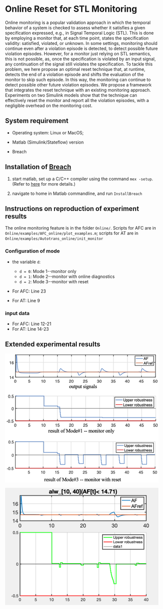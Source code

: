 # Online Reset for STL Monitoring

Online monitoring is a popular validation approach in which the temporal behavior of a system is checked to assess whether it satisfies a given specification expressed, e.g., in Signal Temporal Logic (STL). This is done by employing a monitor that, at each time point, states the specification validity: satisfied, violated, or unknown. In some settings, monitoring should continue even after a violation episode is detected, to detect possible future violation episodes. However, for a monitor just relying on STL semantics, this is not possible, as, once the specification is violated by an input signal, any continuation of the signal still violates the specification. To tackle this problem, we here propose an optimal reset technique that, at runtime, detects the end of a violation episode and shifts the evaluation of the monitor to skip such episode. In this way, the monitoring can continue to detect possible other future violation episodes. We propose a framework that integrates the reset technique with an existing monitoring approach. Experiments on two Simulink models show that the technique can effectively reset the monitor and report all the violation episodes, with a negligible overhead on the monitoring cost.

## System requirement

- Operating system: Linux or MacOS;

- Matlab (Simulink/Stateflow) version

- Breach

## Installation of [Breach](https://github.com/decyphir/breach)

 1. start matlab, set up a C/C++ compiler using the command `mex -setup`. (Refer to [here](https://www.mathworks.com/help/matlab/matlab_external/changing-default-compiler.html) for more details.)
  
 2. navigate to home in Matlab commandline, and run `InstallBreach`

## Instructions on reproduction of experiment results
 
 The online monitoring feature is in the folder `Online/`. Scripts for AFC are in `Online/examples/AFC_online/plot_examples.m`; scripts for AT are in `Online/examples/Autotrans_online/init_monitor`
 
### Configuration of mode

- the variable `d`:
  - `d = 0`: Mode 1--monitor only
  - `d = 1`: Mode 2--monitor with online diagnostics
  - `d = 2`: Mode 3--monitor with reset

- For AFC: Line 23
- For AT: Line 9

### input data

- For AFC: Line 12-21
- For AT: Line 14-23

## Extended experimental results

![experiment in paper](/Online/experiment/effect.png)

![another example](/Online/experiment/case2.png)
